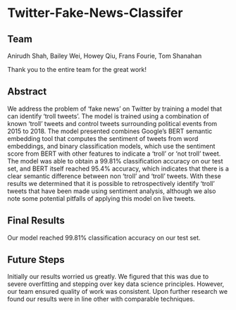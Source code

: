 # Twitter-Fake-News-Classifer

## Team

Anirudh Shah, Bailey Wei, Howey Qiu, Frans Fourie, Tom Shanahan

Thank you to the entire team for the great work!

## Abstract

We address the problem of ‘fake news’ on Twitter by training a model that can identify ‘troll tweets’. The model is trained using a combination of known ‘troll’ tweets and control tweets surrounding political events from 2015 to 2018. The model presented combines Google’s BERT semantic embedding tool that computes the sentiment of tweets from word embeddings, and binary classification models, which use the sentiment score from BERT with other features to indicate a ‘troll’ or ‘not troll’ tweet. The model was able to obtain a 99.81% classification accuracy on our test set, and BERT itself reached 95.4% accuracy, which indicates that there is a clear semantic difference between non ‘troll’ and ‘troll’ tweets. With these results we determined that it is possible to retrospectively identify ‘troll’ tweets that have been made using sentiment analysis, although we also note some potential pitfalls of applying this model on live tweets. 

## Final Results

Our model reached  99.81% classification accuracy on our test set. 

## Future Steps

Initially our results worried us greatly. We figured that this was due to severe overfitting and stepping over key data science principles. However, our team ensured quality of work was consistent. Upon further research we found our results were in line other with comparable techniques. 